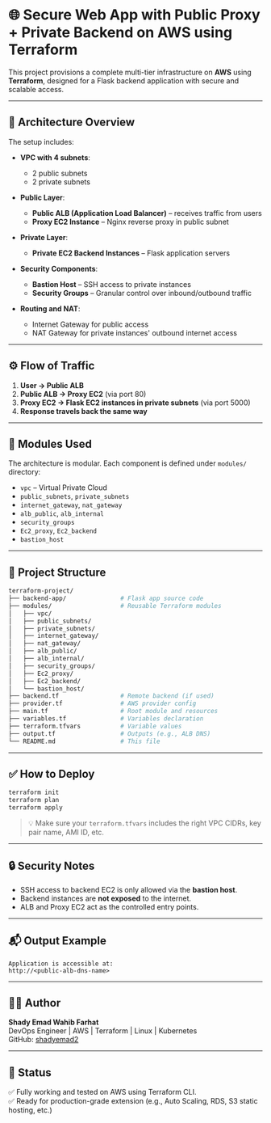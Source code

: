 # 🌐 Secure Web App with Public Proxy + Private Backend on AWS using Terraform

This project provisions a complete multi-tier infrastructure on **AWS** using **Terraform**, designed for a Flask backend application with secure and scalable access.

---

## 🚀 Architecture Overview

The setup includes:

- **VPC with 4 subnets**:
  - 2 public subnets
  - 2 private subnets

- **Public Layer**:
  - **Public ALB (Application Load Balancer)** – receives traffic from users
  - **Proxy EC2 Instance** – Nginx reverse proxy in public subnet

- **Private Layer**:
  - **Private EC2 Backend Instances** – Flask application servers

- **Security Components**:
  - **Bastion Host** – SSH access to private instances
  - **Security Groups** – Granular control over inbound/outbound traffic

- **Routing and NAT**:
  - Internet Gateway for public access
  - NAT Gateway for private instances' outbound internet access

---

## ⚙️ Flow of Traffic

1. **User → Public ALB**
2. **Public ALB → Proxy EC2** (via port 80)
3. **Proxy EC2 → Flask EC2 instances in private subnets** (via port 5000)
4. **Response travels back the same way**

---

## 🧱 Modules Used

The architecture is modular. Each component is defined under `modules/` directory:

- `vpc` – Virtual Private Cloud
- `public_subnets`, `private_subnets`
- `internet_gateway`, `nat_gateway`
- `alb_public`, `alb_internal`
- `security_groups`
- `Ec2_proxy`, `Ec2_backend`
- `bastion_host`

---

## 📂 Project Structure

```bash
terraform-project/
├── backend-app/               # Flask app source code
├── modules/                   # Reusable Terraform modules
│   ├── vpc/
│   ├── public_subnets/
│   ├── private_subnets/
│   ├── internet_gateway/
│   ├── nat_gateway/
│   ├── alb_public/
│   ├── alb_internal/
│   ├── security_groups/
│   ├── Ec2_proxy/
│   ├── Ec2_backend/
│   └── bastion_host/
├── backend.tf                 # Remote backend (if used)
├── provider.tf                # AWS provider config
├── main.tf                    # Root module and resources
├── variables.tf               # Variables declaration
├── terraform.tfvars           # Variable values
├── output.tf                  # Outputs (e.g., ALB DNS)
└── README.md                  # This file
```

---

## ✅ How to Deploy

```bash
terraform init
terraform plan
terraform apply
```

> 💡 Make sure your `terraform.tfvars` includes the right VPC CIDRs, key pair name, AMI ID, etc.

---

## 🔒 Security Notes

- SSH access to backend EC2 is only allowed via the **bastion host**.
- Backend instances are **not exposed** to the internet.
- ALB and Proxy EC2 act as the controlled entry points.

---

## 📬 Output Example

```text
Application is accessible at:
http://<public-alb-dns-name>
```

---

## 🧑‍💻 Author

**Shady Emad Wahib Farhat**  
DevOps Engineer | AWS | Terraform | Linux | Kubernetes  
GitHub: [shadyemad2](https://github.com/shadyemad2)

---

## 🏁 Status

✅ Fully working and tested on AWS using Terraform CLI.  
✅ Ready for production-grade extension (e.g., Auto Scaling, RDS, S3 static hosting, etc.)


